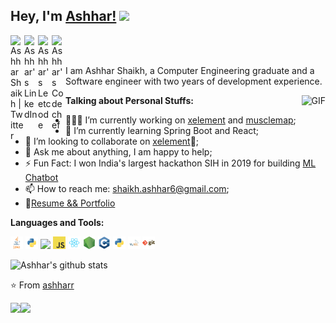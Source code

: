 ## Hey, I'm [Ashhar!](https://ashharshaikh.netlify.app/)   <img src="https://raw.githubusercontent.com/aemmadi/aemmadi/master/wave.gif" width="20px">

<a href="mailto:shaikh.ashhar6@gmail.com">
  <img align="left" alt="Ashhar Shaikh | Twitter" width="22px" src="https://cdn.jsdelivr.net/npm/simple-icons@v3/icons/gmail.svg" />
</a>
<a href="https://www.linkedin.com/in/ashharshaikh/">
  <img align="left" alt="Ashhar's LinkedIn" width="22px" src="https://cdn.jsdelivr.net/npm/simple-icons@v3/icons/linkedin.svg" />
</a>
<a href="https://leetcode.com/ashharr/">
  <img align="left" alt="Ashhar's Leetcode" width="22px" src="https://cdn.jsdelivr.net/npm/simple-icons@v3/icons/leetcode.svg" />
</a>
<a href="https://hackerrank.com/ashharr">
  <img align="left" alt="Ashhar's Codechef" width="22px" src="https://cdn.jsdelivr.net/npm/simple-icons@v3/icons/hackerrank.svg" />
</a>


<br />
<br />

I am Ashhar Shaikh, a Computer Engineering graduate and a Software engineer with two years of development experience. 

  <img align="right" alt="GIF" src="https://media.giphy.com/media/836HiJc7pgzy8iNXCn/giphy.gif" />
  
**Talking about Personal Stuffs:**

- 👨🏽‍💻 I’m currently working on [xelement](https://github.com/ashharr/xelement) and [musclemap](https://github.com/ashharr/musclemap);
- 🌱 I’m currently learning Spring Boot and React; 
- 👯 I’m looking to collaborate on [xelement](https://github.com/ashharr/xelement)🤝;
- 💬 Ask me about anything, I am happy to help;
- ⚡️ Fun Fact: I won India's largest hackathon SIH in 2019 for building [ML Chatbot](https://github.com/ashharr/chatbot-ml-SIH-2019)
- 📫 How to reach me: shaikh.ashhar6@gmail.com;
- 📝[Resume && Portfolio](https://ashharshaikh.netlify.app/)

**Languages and Tools:**  

<code><img height="20" src="https://raw.githubusercontent.com/github/explore/80688e429a7d4ef2fca1e82350fe8e3517d3494d/topics/java/java.png"></code>
<code><img height="20" src="https://raw.githubusercontent.com/github/explore/80688e429a7d4ef2fca1e82350fe8e3517d3494d/topics/python/python.png"></code>
<code><img height="20" src="https://user-images.githubusercontent.com/33158051/103466606-760a4000-4d14-11eb-9941-2f3d00371471.png"></code>
<code><img height="20" src="https://raw.githubusercontent.com/github/explore/80688e429a7d4ef2fca1e82350fe8e3517d3494d/topics/javascript/javascript.png"></code>
<code><img height="20" src="https://raw.githubusercontent.com/github/explore/80688e429a7d4ef2fca1e82350fe8e3517d3494d/topics/react/react.png"></code>
<code><img height="20" src="https://raw.githubusercontent.com/github/explore/80688e429a7d4ef2fca1e82350fe8e3517d3494d/topics/nodejs/nodejs.png"></code>
<code><img height="20" src="https://raw.githubusercontent.com/github/explore/80688e429a7d4ef2fca1e82350fe8e3517d3494d/topics/cpp/cpp.png"></code>
<code><img height="20" src="https://raw.githubusercontent.com/github/explore/80688e429a7d4ef2fca1e82350fe8e3517d3494d/topics/python/python.png"></code>
<code><img height="20" src="https://raw.githubusercontent.com/github/explore/80688e429a7d4ef2fca1e82350fe8e3517d3494d/topics/mysql/mysql.png"></code>
<code><img height="20" src="https://raw.githubusercontent.com/github/explore/80688e429a7d4ef2fca1e82350fe8e3517d3494d/topics/git/git.png"></code>



![Ashhar's github stats](https://github-readme-stats.vercel.app/api?username=ashharr&show_icons=true&hide_border=true)

⭐️ From [ashharr](https://github.com/ashharr)


<a href="https://github.com/ashharr/ticktrack">
  <img align="left" src="https://github-readme-stats.vercel.app/api/pin/?username=ashharr&repo=ticktrack" />
</a>

<a href="https://github.com/ashharr/chatbot-ml-SIH-2019">
  <img align="left" src="https://github-readme-stats.vercel.app/api/pin/?username=ashharr&repo=chatbot-ml-SIH-2019" />
</a>

